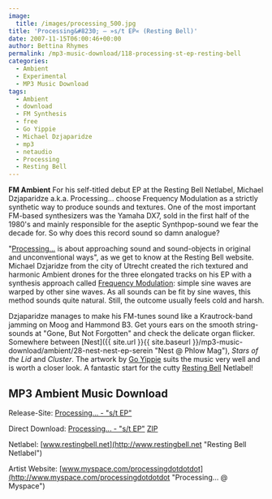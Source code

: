 ```yaml
---
image:
  title: /images/processing_500.jpg
title: 'Processing&#8230; – »s/t EP« (Resting Bell)'
date: 2007-11-15T06:00:46+00:00
author: Bettina Rhymes
permalink: /mp3-music-download/118-processing-st-ep-resting-bell
categories:
  - Ambient
  - Experimental
  - MP3 Music Download
tags:
  - Ambient
  - download
  - FM Synthesis
  - free
  - Go Yippie
  - Michael Dzjaparidze
  - mp3
  - netaudio
  - Processing
  - Resting Bell
---
```

**FM Ambient** For his self-titled debut EP at the Resting Bell Netlabel, Michael Dzjaparidze a.k.a. Processing... choose Frequency Modulation as a strictly synthetic way to produce sounds and textures. One of the most important FM-based synthesizers was the Yamaha DX7, sold in the first half of the 1980's and mainly responsible for the aseptic Synthpop-sound we fear the decade for. So why does this record sound so damn analogue? <!--more-->

<!--adsense-->

"[Processing…](http://www.myspace.com/processingdotdotdot "Processing... @ Myspace") is about approaching sound and sound-objects in original and unconventional ways", as we get to know at the Resting Bell website. Michael Dzjaridze from the city of Utrecht created the rich textured and harmonic Ambient drones for the three elongated tracks on his EP with a synthesis approach called [Frequency Modulation](http://en.wikipedia.org/wiki/Frequency_modulation_synthesis "FM Synthesis @ Wikipedia"): simple sine waves are warped by other sine waves. As all sounds can be fit by sine waves, this method sounds quite natural. Still, the outcome usually feels cold and harsh.

Dzjaparidze manages to make his FM-tunes sound like a Krautrock-band jamming on Moog and Hammond B3. Get yours ears on the smooth string-sounds at "Gone, But Not Forgotten" and check the delicate organ flicker. Somewhere between [Nest]({{ site.url }}{{ site.baseurl }}/mp3-music-download/ambient/28-nest-nest-ep-serein "Nest @ Phlow Mag"), _Stars of the Lid_ and _Cluster_. The artwork by [Go Yippie](http://www.goyippi.net/ "Go Yippie Website") suits the music very well and is worth a closer look. A fantastic start for the cutty [Resting Bell](http://www.restingbell.net "Resting Bell Netlabel") Netlabel!

## MP3 Ambient Music Download

Release-Site: [Processing... - "s/t EP"](http://www.restingbell.net/releases/rb002-processing "Processing... EP @ Resting Bell")
  
Direct Download: [Processing... - "s/t EP"](http://www.archive.org/compress/rb002) [ZIP](http://www.luvsound.org/release/luv012/luv012.zip "Vestibule EP ZIP")
  
Netlabel: [www.restingbell.net](http://www.restingbell.net "Resting Bell Netlabel")
  
Artist Website: [www.myspace.com/processingdotdotdot](http://www.myspace.com/processingdotdotdot "Processing... @ Myspace")